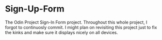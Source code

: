 # Sign-Up-Form

The Odin Project Sign-In Form project. Throughout this whole project, I forgot to continuosly commit. I might plan on revisiting this project just to fix the kinks and make sure it displays nicely on all devices.